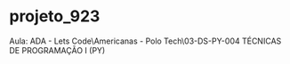 # projeto_923
Aula: ADA - Lets Code\Americanas - Polo Tech\03-DS-PY-004 TÉCNICAS DE PROGRAMAÇÃO I (PY)
